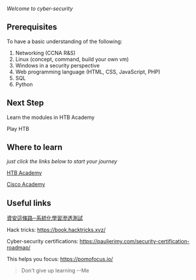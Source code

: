 *Welcome to cyber-security*

## Prerequisites

To have a basic understanding of the following:

1. Networking (CCNA R&S)
2. Linux (concept, command, build your own vm)
3. Windows in a security perspective
4. Web programming language (HTML, CSS, JavaScript, PHP)
5. SQL
7. Python

## Next Step

Learn the modules in HTB Academy

Play HTB

## Where to learn

*just click the links below to start your journey*

[HTB Academy](https://academy.hackthebox.com/)

[Cisco Academy](https://www.netacad.com/zh-hant)

## Useful links

[資安這條路─系統化學習滲透測試](https://ithelp.ithome.com.tw/users/20108446/ironman/4492?page=1)

Hack tricks: https://book.hacktricks.xyz/

Cyber-security certifications: https://pauljerimy.com/security-certification-roadmap/

This helps you focus: https://pomofocus.io/

> Don't give up learning --Me
